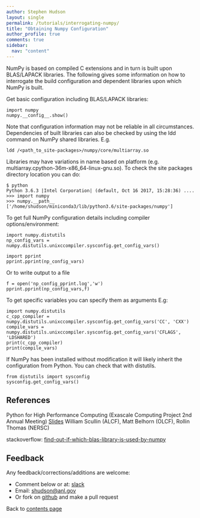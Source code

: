 ```yaml
---
author: Stephen Hudson
layout: single
permalink: /tutorials/interrogating-numpy/
title: "Obtaining Numpy Configuration"
author_profile: true
comments: true
sidebar:
  nav: "content"
---
```


<!-- # Obtaining NumPy build configuration. -->

<!-- ### Contributed by [Steve Hudson](https://github.com/shuds13) -->

NumPy is based on compiled C extensions and in turn is built upon BLAS/LAPACK libraries. The following gives some information on how to interrogate the build configuration and dependent libraries upon which NumPy is built.

Get basic configuration including BLAS/LAPACK libraries:

    import numpy
    numpy.__config__.show()
  
Note that configuration information may not be reliable in all circumstances. Dependencies of built libraries can also be checked by using the ldd command on NumPy shared libraries. E.g.

    ldd /<path_to_site-packages>/numpy/core/multiarray.so

Libraries may have variations in name based on platform (e.g. multiarray.cpython-36m-x86_64-linux-gnu.so). To check the site packages directory location you can do:

    $ python
    Python 3.6.3 |Intel Corporation| (default, Oct 16 2017, 15:28:36) ....
    >>> import numpy
    >>> numpy.__path__
    ['/home/shudson/miniconda3/lib/python3.6/site-packages/numpy']
    
    
To get full NumPy configuration details including compiler options/environment:

    import numpy.distutils
    np_config_vars = numpy.distutils.unixccompiler.sysconfig.get_config_vars()
    
    import pprint
    pprint.pprint(np_config_vars)

Or to write output to a file

    f = open('np_config_pprint.log','w')
    pprint.pprint(np_config_vars,f)
    
    
To get specific variables you can specify them as arguments E.g:
    
    import numpy.distutils
    c_cpp_compiler = numpy.distutils.unixccompiler.sysconfig.get_config_vars('CC', 'CXX')
    compile_vars = numpy.distutils.unixccompiler.sysconfig.get_config_vars('CFLAGS', 'LDSHARED')
    print(c_cpp_compiler)   
    print(compile_vars)
    
If NumPy has been installed without modification it will likely inherit the configuration from Python. You can check that with distutils.

    from distutils import sysconfig
    sysconfig.get_config_vars()

## References

Python for High Performance Computing (Exascale Computing Project 2nd Annual Meeting) [Slides](https://github.com/wscullin/ecp_python_tutorial/blob/master/slides/ECP_Python_Tutorial_2018.pdf)
William Scullin (ALCF), Matt Belhorn (OLCF), Rollin Thomas (NERSC)

stackoverflow: [find-out-if-which-blas-library-is-used-by-numpy](https://stackoverflow.com/questions/37184618/find-out-if-which-blas-library-is-used-by-numpy)

## Feedback

Any feedback/corrections/additions are welcome:

 - Comment below or at: [slack](https://join.slack.com/t/bssw-python/shared_invite/enQtNDcxNDA3OTg0OTYwLTAyOGY0YjdhNDUzOTE1NGUwNGM4MDI1ZDQwY2U3OGY2NzQxZWE4ZDZiZjM2OTEzNDRkNDBkZTEyMDVlMDM2NTE)
 - Email: shudson@anl.gov
 - Or fork on [github](https://github.com/betterscientificsoftware/python-for-hpc) and make a pull request

Back to [contents page]({{site.baseurl}}/python-for-hpc/)

<!--Template to fill in from how-to example-->
<!---
Publish: yes
Categories: development
Topics: development, deployment
Tags: bssw-article
Level: 2???
Prerequisites: default
Aggregate: none???
--->
